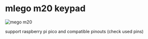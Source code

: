 # mlego m20 keypad

![mego m20]()

support raspberry pi pico and compatible pinouts (check used pins)
